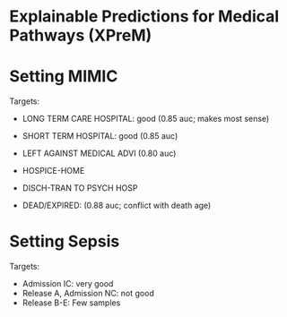 # Explainable Predictions for Medical Pathways (XPreM)

# Setting MIMIC
Targets:
-  LONG TERM CARE HOSPITAL: good (0.85 auc; makes most sense)
-  SHORT TERM HOSPITAL: good (0.85 auc)
-  LEFT AGAINST MEDICAL ADVI (0.80 auc)

-  HOSPICE-HOME
-  DISCH-TRAN TO PSYCH HOSP 
-  DEAD/EXPIRED: (0.88 auc; conflict with death age)

# Setting Sepsis
Targets:
-  Admission IC: very good
-  Release A, Admission NC: not good
-  Release B-E: Few samples




